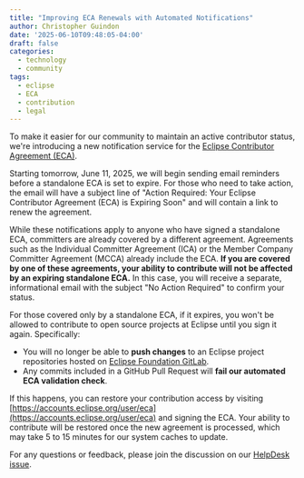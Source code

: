 ```yaml
---
title: "Improving ECA Renewals with Automated Notifications"
author: Christopher Guindon
date: '2025-06-10T09:48:05-04:00'
draft: false
categories:
  - technology
  - community
tags:
  - eclipse
  - ECA
  - contribution
  - legal
---
```


To make it easier for our community to maintain an active contributor status, we're introducing a new notification service for the [Eclipse Contributor Agreement (ECA)](https://www.eclipse.org/legal/eca/).

Starting tomorrow, June 11, 2025, we will begin sending email reminders before a standalone ECA is set to expire. For those who need to take action, the email will have a subject line of "Action Required: Your Eclipse Contributor Agreement (ECA) is Expiring Soon" and will contain a link to renew the agreement.

While these notifications apply to anyone who have signed a standalone ECA, committers are already covered by a different agreement. Agreements such as the Individual Committer Agreement (ICA) or the Member Company Committer Agreement (MCCA) already include the ECA. **If you are covered by one of these agreements, your ability to contribute will not be affected by an expiring standalone ECA.** In this case, you will receive a separate, informational email with the subject "No Action Required" to confirm your status.

For those covered only by a standalone ECA, if it expires, you won't be allowed to contribute to open source projects at Eclipse until you sign it again. Specifically:

* You will no longer be able to **push changes** to an Eclipse project repositories hosted on [Eclipse Foundation GitLab](https://gitlab.eclipse.org/eclipse).
* Any commits included in a GitHub Pull Request will **fail our automated ECA validation check**.

If this happens, you can restore your contribution access by visiting [https://accounts.eclipse.org/user/eca](https://accounts.eclipse.org/user/eca) and signing the ECA. Your ability to contribute will be restored once the new agreement is processed, which may take 5 to 15 minutes for our system caches to update.

For any questions or feedback, please join the discussion on our [HelpDesk issue](https://gitlab.eclipse.org/eclipsefdn/helpdesk/-/issues/6222).
